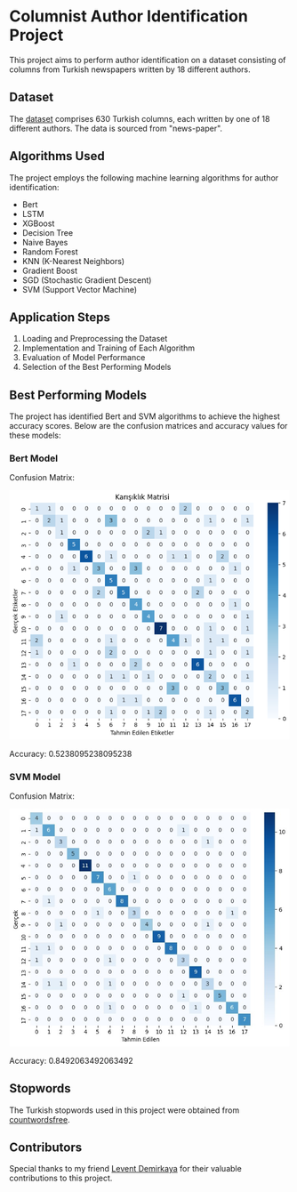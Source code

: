 # Columnist Author Identification Project

This project aims to perform author identification on a dataset consisting of columns from Turkish newspapers written by 18 different authors.

## Dataset

The [dataset](https://data.tdd.ai/#/972a75bd-b945-48a6-9a02-e72778f32f38) comprises 630 Turkish columns, each written by one of 18 different authors. The data is sourced from "news-paper".

## Algorithms Used

The project employs the following machine learning algorithms for author identification:

- Bert
- LSTM
- XGBoost
- Decision Tree
- Naive Bayes
- Random Forest
- KNN (K-Nearest Neighbors)
- Gradient Boost
- SGD (Stochastic Gradient Descent)
- SVM (Support Vector Machine)

## Application Steps

1. Loading and Preprocessing the Dataset
2. Implementation and Training of Each Algorithm
3. Evaluation of Model Performance
4. Selection of the Best Performing Models

## Best Performing Models

The project has identified Bert and SVM algorithms to achieve the highest accuracy scores. Below are the confusion matrices and accuracy values for these models:

### Bert Model

Confusion Matrix:

![](images/bert.jpg)

Accuracy: 0.5238095238095238

### SVM Model

Confusion Matrix:

![](images/svm.jpg)

Accuracy: 0.8492063492063492

## Stopwords

The Turkish stopwords used in this project were obtained from [countwordsfree](https://countwordsfree.com/stopwords/turkish).

## Contributors

Special thanks to my friend [Levent Demirkaya](https://github.com/leventDemirkaya) for their valuable contributions to this project.
